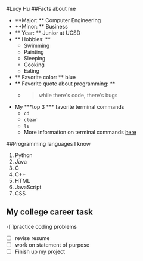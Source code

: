 #Lucy Hu
##Facts about me
- **Major: ** Computer Engineering 
- **Minor: ** Business
- ** Year: ** Junior at UCSD
- ** Hobbies: ** 
  - Swimming
  - Painting 
  - Sleeping 
  - Cooking 
  - Eating 
- ** Favorite color: ** blue 
- ** Favorite quote about programming: **
  - >while there's code, there's bugs 
- My ***top 3 *** favorite terminal commands 
  - `cd`
  - `clear`
  - `ls`
  - More information on terminal commands [here](https://www.techrepublic.com/article/16-terminal-commands-every-user-should-know/)
  
##Programming languages I know
1. Python
2. Java
3. C
4. C++
5. HTML
6. JavaScript
7. CSS

## My college career task
-[ ]practice coding problems 
-[ ] revise resume
-[ ] work on statement of purpose 
-[ ] Finish up my project 
